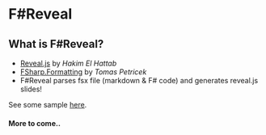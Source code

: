 F#Reveal
========

## What is F#Reveal?

- [Reveal.js](http://lab.hakim.se/reveal-js/#/) by _Hakim El Hattab_
- [FSharp.Formatting](https://github.com/tpetricek/FSharp.Formatting) by _Tomas Petricek_  
- F#Reveal parses fsx file (markdown & F# code) and generates reveal.js slides!

See some sample [here](http://kimsk.github.io/FsReveal).

#### More to come..
